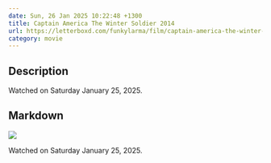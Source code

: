 ```yaml
---
date: Sun, 26 Jan 2025 10:22:48 +1300
title: Captain America The Winter Soldier 2014
url: https://letterboxd.com/funkylarma/film/captain-america-the-winter-soldier/
category: movie
---
```

## Description
 Watched on Saturday January 25, 2025. 

## Markdown
![](https://a.ltrbxd.com/resized/sm/upload/he/p6/cc/lg/zt6b493XEL2OQ1bCSKccZ7V0iRY-0-600-0-900-crop.jpg?v=6296209106)

Watched on Saturday January 25, 2025.
